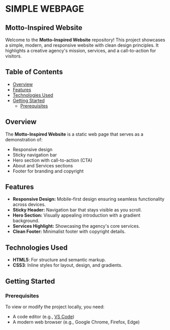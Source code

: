 # SIMPLE WEBPAGE
## Motto-Inspired Website

Welcome to the **Motto-Inspired Website** repository! This project showcases a simple, modern, and responsive website with clean design principles. It highlights a creative agency's mission, services, and a call-to-action for visitors.

## Table of Contents
- [Overview](#overview)
- [Features](#features)
- [Technologies Used](#technologies-used)
- [Getting Started](#getting-started)
  - [Prerequisites](#prerequisites)



## Overview
The **Motto-Inspired Website** is a static web page that serves as a demonstration of:
- Responsive design
- Sticky navigation bar
- Hero section with call-to-action (CTA)
- About and Services sections
- Footer for branding and copyright

## Features
- **Responsive Design:** Mobile-first design ensuring seamless functionality across devices.
- **Sticky Header:** Navigation bar that stays visible as you scroll.
- **Hero Section:** Visually appealing introduction with a gradient background.
- **Services Highlight:** Showcasing the agency's core services.
- **Clean Footer:** Minimalist footer with copyright details.

## Technologies Used
- **HTML5**: For structure and semantic markup.
- **CSS3**: Inline styles for layout, design, and gradients.

## Getting Started

### Prerequisites
To view or modify the project locally, you need:
- A code editor (e.g., [VS Code](https://code.visualstudio.com/))
- A modern web browser (e.g., Google Chrome, Firefox, Edge)

